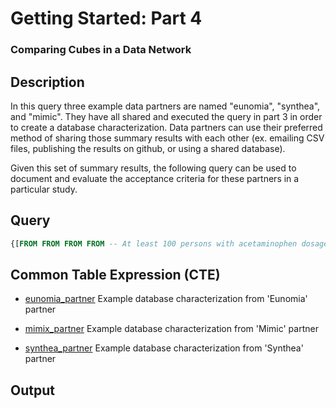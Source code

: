 <!--


Author:Nathan Buesgens



CDM Version:5.4



Use Case:Getting Started



_Short:PHA+SW4gdGhpcyBxdWVyeSB0aHJlZSBleGFtcGxlIGRhdGEgcGFydG5lcnMgYXJlIG5hbWVkCiJldW5vbWlhIiwgInN5bnRoZWEiLCBhbmQgIm1pbWljIi4gVGhleSBoYXZlIGFsbCBzaGFyZWQKYW5kIGV4ZWN1dGVkIHRoZSBxdWVyeSBpbiBwYXJ0IDMgaW4gb3JkZXIgdG8gY3JlYXRlIGEKZGF0YWJhc2UgY2hhcmFjdGVyaXphdGlvbiAuLi48L3A+


-->

# Getting Started: Part 4

### Comparing Cubes in a Data Network










		 

## Description
In this query three example data partners are named 
"eunomia", "synthea", and "mimic". They 
have all shared and executed the query in part 3
in order to create a database characterization.
Data partners can use their preferred method
of sharing those summary results with each other
(ex. emailing CSV files, publishing the results on
github, or using a shared database).

Given this set of summary results, 
the following query can be used to 
document and evaluate the acceptance criteria for
these partners in a particular study.



		 
## Query
```sql
{[FROM FROM FROM FROM -- At least 100 persons with acetaminophen dosage -- for each of the given months, for each of the -- given genders. min]}
```


		

## Common Table Expression (CTE)


- [eunomia_partner](./example_data/eunomia_partner.md) Example database characterization from 'Eunomia' partner 




- [mimix_partner](./example_data/mimic_partner.md) Example database characterization from 'Mimic' partner 




- [synthea_partner](./example_data/synthea_partner.md) Example database characterization from 'Synthea' partner 





		 

## Output



		
